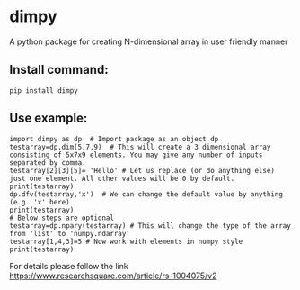 # dimpy
A python package for creating N-dimensional array in user friendly manner

Install command: 
---------------
`pip install dimpy`


Use example:
------------
```
import dimpy as dp  # Import package as an object dp
testarray=dp.dim(5,7,9)  # This will create a 3 dimensional array consisting of 5x7x9 elements. You may give any number of inputs separated by comma. 
testarray[2][3][5]= 'Hello' # Let us replace (or do anything else) just one element. All other values will be 0 by default.
print(testarray)
dp.dfv(testarray,'x')  # We can change the default value by anything (e.g. 'x' here) 
print(testarray)
# Below steps are optional 
testarray=dp.npary(testarray) # This will change the type of the array from 'list' to 'numpy.ndarray'
testarray[1,4,3]=5 # Now work with elements in numpy style
print(testarray)
```

For details please follow the link https://www.researchsquare.com/article/rs-1004075/v2
